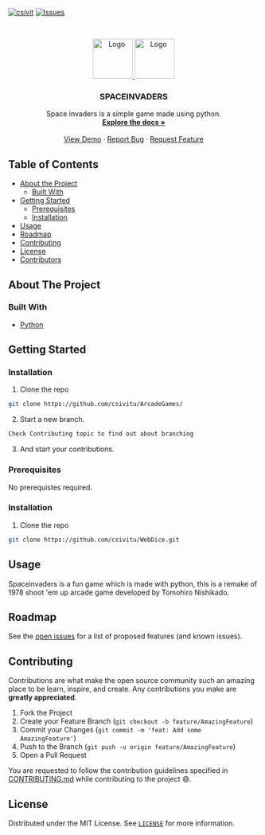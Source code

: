 [![csivit][csivitu-shield]][csivitu-url]
[![Issues][issues-shield]][issues-url]

<!-- PROJECT LOGO -->
<br />
<p align="center">
  <a href="https://github.com/csivitu/Template">
    <img src="https://csivit.com/images/favicon.png" alt="Logo" width="80">  <img src="https://user-images.githubusercontent.com/64297193/193189952-c1771741-fc60-4bf5-abc2-34926f3f566c.png" alt="Logo" width="80">
  </a>

  <h3 align="center">SPACEINVADERS</h3>

  <p align="center">
    Space invaders is a simple game made using python.
    <br />
    <a href="https://github.com/csivitu/ArcadeGames/tree/master/pythongames/spaceinvaders"><strong>Explore the docs »</strong></a>
    <br />
    <br />
    <a href="https://github.com/csivitu/ArcadeGames/tree/master/pythongames/spaceinvaders">View Demo</a>
    ·
    <a href="https://github.com/csivitu/ArcadeGames/issues">Report Bug</a>
    ·
    <a href="https://github.com/csivitu/ArcadeGames/issues">Request Feature</a>
  </p>
</p>

<!-- TABLE OF CONTENTS -->

## Table of Contents

-   [About the Project](#about-the-project)
    -   [Built With](#built-with)
-   [Getting Started](#getting-started)
    -   [Prerequisites](#prerequisites)
    -   [Installation](#installation)
-   [Usage](#usage)
-   [Roadmap](#roadmap)
-   [Contributing](#contributing)
-   [License](#license)
-   [Contributors](#contributors-)

<!-- ABOUT THE PROJECT -->

## About The Project

### Built With

-   [Python]()

<!-- GETTING STARTED -->

## Getting Started


### Installation
 
1. Clone the repo
```sh
git clone https://github.com/csivitu/ArcadeGames/
```
2. Start a new branch.
```sh
Check Contributing topic to find out about branching
```

3. And start your contributions.

### Prerequisites

No prerequistes required.

### Installation

1. Clone the repo

```sh
git clone https://github.com/csivitu/WebDice.git
```

<!-- 2. Install NPM packages

```sh
npm install
``` -->

<!-- USAGE EXAMPLES -->

## Usage

Spaceinvaders is a fun game which is made with python, this is a remake of 1978 shoot 'em up arcade game developed by Tomohiro Nishikado.

<!-- ROADMAP -->

## Roadmap

See the [open issues](https://github.com/csivitu/ArcadeGames/issues) for a list of proposed features (and known issues).

<!-- CONTRIBUTING -->

## Contributing

Contributions are what make the open source community such an amazing place to be learn, inspire, and create. Any contributions you make are **greatly appreciated**.

1. Fork the Project
2. Create your Feature Branch (`git checkout -b feature/AmazingFeature`)
3. Commit your Changes (`git commit -m 'feat: Add some AmazingFeature'`)
4. Push to the Branch (`git push -u origin feature/AmazingFeature`)
5. Open a Pull Request

You are requested to follow the contribution guidelines specified in [CONTRIBUTING.md](./CONTRIBUTING.md) while contributing to the project :smile:.

<!-- LICENSE -->

## License

Distributed under the MIT License. See [`LICENSE`](./LICENSE) for more information.

<!-- MARKDOWN LINKS & IMAGES -->
<!-- https://www.markdownguide.org/basic-syntax/#reference-style-links -->

[csivitu-shield]: https://img.shields.io/badge/csivitu-csivitu-blue
[csivitu-url]: https://csivit.com
[issues-shield]: https://img.shields.io/github/issues/csivitu/WebDice.svg?style=flat-square
[issues-url]: https://github.com/csivitu/WebDice/issues
